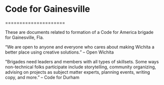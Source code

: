 # Code for Gainesville

=====================

These are documents related to formation of a Code for America brigade for Gainesville, Fla.

“We are open to anyone and everyone who cares about making Wichita a better place using creative solutions.” – Open Wichita

"Brigades need leaders and members with all types of skillsets. Some ways non-technical folks participate include storytelling, community organizing, advising on projects as subject matter experts, planning events, writing copy, and more.” – Code for Durham
